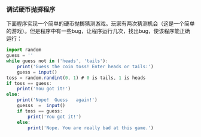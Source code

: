 ### 调试硬币抛掷程序

下面程序实现一个简单的硬币抛掷猜测游戏。玩家有两次猜测机会（这是一个简单的游戏）。但是程序中有一些bug，让程序运行几次，找出bug，使该程序能正确运行：

```javascript
import random 
guess = ''
while guess not in ('heads', 'tails'):
    print('Guess the coin toss! Enter heads or tails:') 
    guess = input()
toss = random.randint(0, 1) # 0 is tails, 1 is heads
if toss == guess:
    print('You got it!') 
else:
    print('Nope!  Guess   again!') 
    guesss  =  input()
    if toss == guess:
        print('You got it!')
    else:
        print('Nope. You are really bad at this game.')
```



